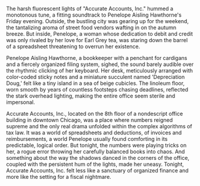 The harsh fluorescent lights of "Accurate Accounts, Inc." hummed a monotonous tune, a fitting soundtrack to Penelope Aisling Hawthorne's Friday evening. Outside, the bustling city was gearing up for the weekend, the tantalizing aroma of street food vendors wafting in on the autumn breeze. But inside, Penelope, a woman whose dedication to debit and credit was only rivaled by her love for Earl Grey tea, was staring down the barrel of a spreadsheet threatening to overrun her existence.

Penelope Aisling Hawthorne, a bookkeeper with a penchant for cardigans and a fiercely organized filing system, sighed, the sound barely audible over the rhythmic clicking of her keyboard. Her desk, meticulously arranged with color-coded sticky notes and a miniature succulent named 'Depreciation Doug,' felt like a tiny island in a sea of beige cubicles. The linoleum floor, worn smooth by years of countless footsteps chasing deadlines, reflected the stark overhead lighting, making the entire office seem sterile and impersonal.

Accurate Accounts, Inc., located on the 8th floor of a nondescript office building in downtown Chicago, was a place where numbers reigned supreme and the only real drama unfolded within the complex algorithms of tax law. It was a world of spreadsheets and deductions, of invoices and reimbursements, a world Penelope usually found comforting in its predictable, logical order. But tonight, the numbers were playing tricks on her, a rogue error throwing her carefully balanced books into chaos. And something about the way the shadows danced in the corners of the office, coupled with the persistent hum of the lights, made her uneasy. Tonight, Accurate Accounts, Inc. felt less like a sanctuary of organized finance and more like the setting for a fiscal nightmare.
